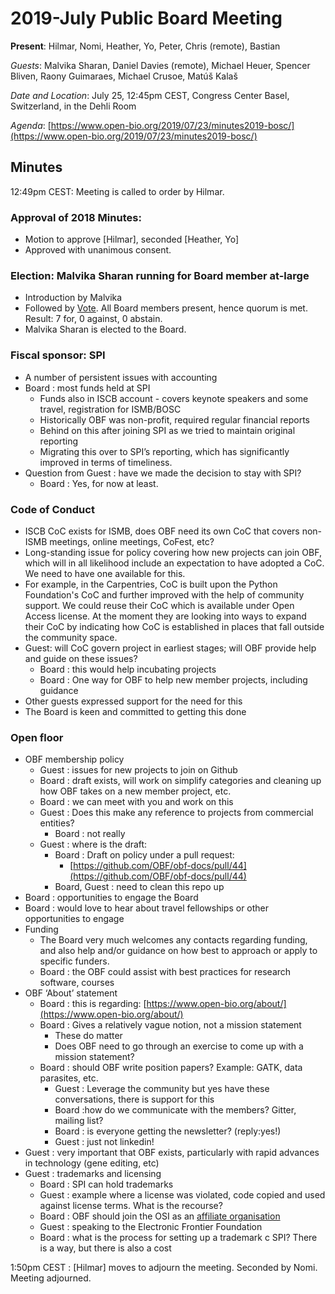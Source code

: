 # 2019-July Public Board Meeting

**Present**: Hilmar, Nomi, Heather, Yo, Peter, Chris (remote), Bastian

*Guests*: Malvika Sharan, Daniel Davies (remote), Michael Heuer, Spencer Bliven, Raony Guimaraes, Michael Crusoe, Matúš Kalaš

*Date and Location*: July 25, 12:45pm CEST, Congress Center Basel, Switzerland, in the Dehli Room

*Agenda*: [https://www.open-bio.org/2019/07/23/minutes2019-bosc/](https://www.open-bio.org/2019/07/23/minutes2019-bosc/)

## Minutes

12:49pm CEST: Meeting is called to order by Hilmar.

### Approval of 2018 Minutes:

*   Motion to approve [Hilmar], seconded [Heather, Yo]
*   Approved with unanimous consent.

### Election: Malvika Sharan running for Board member at-large

*   Introduction by Malvika
*   Followed by [Vote](https://vote.heliosvoting.org/helios/e/obf-july-2019).  All Board members present, hence quorum is met. Result: 7 for, 0 against, 0 abstain.
*   Malvika Sharan is elected to the Board.

### Fiscal sponsor: SPI

*   A number of persistent issues with accounting
*   Board : most funds held at SPI
    *   Funds also in ISCB account - covers keynote speakers and some travel, registration for ISMB/BOSC
    *   Historically OBF was non-profit, required regular financial reports
    *   Behind on this after joining SPI as we tried to maintain original reporting
    *   Migrating this over to SPI’s reporting, which has significantly improved in terms of timeliness.
*   Question from Guest : have we made the decision to stay with SPI?
    *   Board : Yes, for now at least.

###  Code of Conduct

*   ISCB CoC exists for ISMB, does OBF need its own CoC that covers non-ISMB meetings, online meetings, CoFest, etc?
*   Long-standing issue for policy covering how new projects can join OBF, which will in all likelihood include an expectation to have adopted a CoC.  We need to have one available for this.
*   For example, in the Carpentries, CoC is built upon the Python Foundation's CoC and further improved with the help of community support. We could reuse their CoC which is available under Open Access license.  At the moment they are looking into ways to expand their CoC by indicating how CoC is established in places that fall outside the community space.
*   Guest: will CoC govern project in earliest stages; will OBF provide help and guide on these issues?
    *   Board : this would help incubating projects
    *   Board : One way for OBF to help new member projects, including guidance
*   Other guests expressed support for the need for this
*   The Board is keen and committed to getting this done

### Open floor

*   OBF membership policy
    *   Guest : issues for new projects to join on Github
    *   Board : draft exists, will work on simplify categories and cleaning up how OBF takes on a new member project, etc.
    *   Board : we can meet with you and work on this
    *   Guest : Does this make any reference to projects from commercial entities?
        *   Board : not really
    *   Guest : where is the draft:
        *   Board : Draft on policy under a pull request:
            *   [https://github.com/OBF/obf-docs/pull/44](https://github.com/OBF/obf-docs/pull/44)
        *   Board, Guest : need to clean this repo up
*   Board : opportunities to engage the Board
*   Board : would love to hear about travel fellowships or other opportunities to engage
*   Funding
    *   The Board very much welcomes any contacts regarding funding, and also help and/or guidance on how best to approach or apply to specific funders.
    *   Board : the OBF could assist with best practices for research software, courses
*   OBF ‘About’ statement
    *   Board : this is regarding: [https://www.open-bio.org/about/](https://www.open-bio.org/about/)
    *   Board : Gives a relatively vague notion, not a mission statement
        *   These do matter
        *   Does OBF need to go through an exercise to come up with a mission statement?
    *   Board : should OBF write position papers? Example: GATK, data parasites, etc.
        *   Guest : Leverage the community but yes have these conversations, there is support for this
        *   Board :how do we communicate with the members?  Gitter, mailing list?
        *   Board : is everyone getting the newsletter? (reply:yes!)
        *   Guest : just not linkedin!
*   Guest : very important that OBF exists, particularly with rapid advances in technology (gene editing, etc)
*   Guest : trademarks and licensing
    *   Board : SPI can hold trademarks
    *   Guest : example where a license was violated, code copied and used against license terms. What is the recourse?
    *   Board : OBF should join the OSI as an [affiliate organisation](https://opensource.org/affiliates/about)
    *   Guest : speaking to the Electronic Frontier Foundation
    *   Board : what is the process for setting up a trademark c SPI? There is a way, but there is also a cost

1:50pm CEST : [Hilmar] moves to adjourn the meeting.  Seconded by Nomi. Meeting adjourned.

